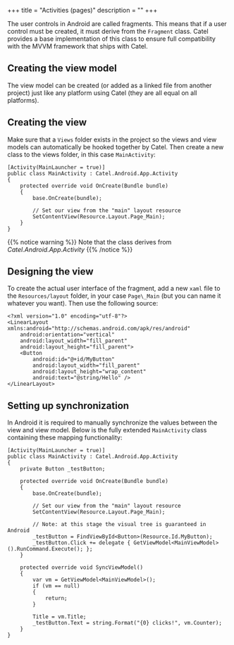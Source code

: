 +++
title = "Activities (pages)" 
description = ""
+++

The user controls in Android are called fragments. This means that if a user control must be created, it must derive from the `Fragment` class. Catel provides a base implementation of this class to ensure full compatibility with the MVVM framework that ships with Catel.

## Creating the view model

The view model can be created (or added as a linked file from another project) just like any platform using Catel (they are all equal on all platforms).

## Creating the view

Make sure that a `Views` folder exists in the project so the views and view models can automatically be hooked together by Catel. Then create a new class to the views folder, in this case `MainActivity`:

```
[Activity(MainLauncher = true)]
public class MainActivity : Catel.Android.App.Activity
{
    protected override void OnCreate(Bundle bundle)
    {
        base.OnCreate(bundle);

        // Set our view from the "main" layout resource
        SetContentView(Resource.Layout.Page_Main);
    }
}
```

{{% notice warning %}}
Note that the class derives from *Catel.Android.App.Activity*
{{% /notice %}}

## Designing the view

To create the actual user interface of the fragment, add a new `xaml` file to the `Resources/layout` folder, in your case `Page\_Main` (but you can name it whatever you want). Then use the following source:

```
<?xml version="1.0" encoding="utf-8"?>
<LinearLayout xmlns:android="http://schemas.android.com/apk/res/android"
    android:orientation="vertical"
    android:layout_width="fill_parent"
    android:layout_height="fill_parent">
    <Button
        android:id="@+id/MyButton"
        android:layout_width="fill_parent"
        android:layout_height="wrap_content"
        android:text="@string/Hello" />
</LinearLayout>
```

## Setting up synchronization

In Android it is required to manually synchronize the values between the view and view model. Below is the fully extended `MainActivity` class containing these mapping functionality:

```
[Activity(MainLauncher = true)]
public class MainActivity : Catel.Android.App.Activity
{
    private Button _testButton;
    
    protected override void OnCreate(Bundle bundle)
    {
        base.OnCreate(bundle);

        // Set our view from the "main" layout resource
        SetContentView(Resource.Layout.Page_Main);

        // Note: at this stage the visual tree is guaranteed in Android
        _testButton = FindViewById<Button>(Resource.Id.MyButton);
        _testButton.Click += delegate { GetViewModel<MainViewModel>().RunCommand.Execute(); };
    }

    protected override void SyncViewModel()
    {
        var vm = GetViewModel<MainViewModel>();
        if (vm == null)
        {
            return;
        }

        Title = vm.Title;
        _testButton.Text = string.Format("{0} clicks!", vm.Counter);
    }
}
```